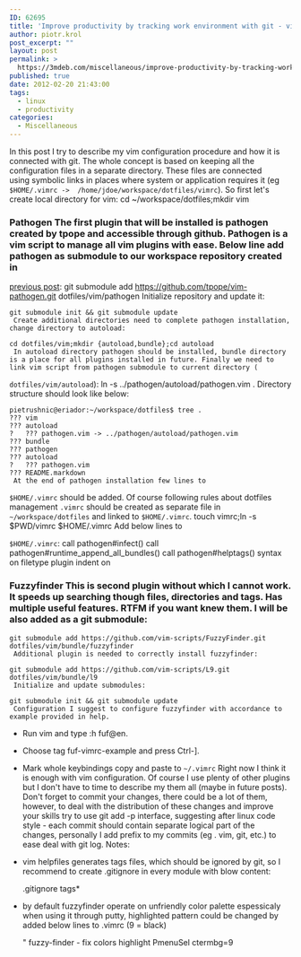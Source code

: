 ```yaml
---
ID: 62695
title: 'Improve productivity by tracking work environment with git - vim'
author: piotr.krol
post_excerpt: ""
layout: post
permalink: >
  https://3mdeb.com/miscellaneous/improve-productivity-by-tracking-work-environment-with-git-vim/
published: true
date: 2012-02-20 21:43:00
tags:
  - linux
  - productivity
categories:
  - Miscellaneous
---
```

In this post I try to describe my vim configuration procedure and how it is connected with git. The whole concept is based on keeping all the configuration files in a separate directory. These files are connected using symbolic links in places where system or application requires it (eg `$HOME/.vimrc -> 
/home/jdoe/workspace/dotfiles/vimrc`). So first let's create local directory for vim: 
    cd ~/workspace/dotfiles;mkdir vim  
    

### Pathogen The first plugin that will be installed is pathogen created by tpope and accessible through github. Pathogen is a vim script to manage all vim plugins with ease. Below line add pathogen as submodule to our workspace repository created in 

[previous post][1]: 
    git submodule add https://github.com/tpope/vim-pathogen.git dotfiles/vim/pathogen
     Initialize repository and update it: 

    git submodule init && git submodule update
     Create additional directories need to complete pathogen installation, change directory to autoload: 

    cd dotfiles/vim;mkdir {autoload,bundle};cd autoload
     In autoload directory pathogen should be installed, bundle directory is a place for all plugins installed in future. Finally we need to link vim script from pathogen submodule to current directory (

`dotfiles/vim/autoload`): 
    ln -s ../pathogen/autoload/pathogen.vim .
     Directory structure should look like below: 

    pietrushnic@eriador:~/workspace/dotfiles$ tree .
    ??? vim
    ??? autoload
    ?   ??? pathogen.vim -> ../pathogen/autoload/pathogen.vim
    ??? bundle
    ??? pathogen
    ??? autoload
    ?   ??? pathogen.vim
    ??? README.markdown
     At the end of pathogen installation few lines to 

`$HOME/.vimrc` should be added. Of course following rules about dotfiles management `.vimrc` should be created as separate file in `~/workspace/dotfiles` and linked to `$HOME/.vimrc`. 
    touch vimrc;ln -s $PWD/vimrc $HOME/.vimrc
     Add below lines to 

`$HOME/.vimrc`: 
    call pathogen#infect()
    call pathogen#runtime_append_all_bundles()
    call pathogen#helptags()
    syntax on
    filetype plugin
    indent on
    

### Fuzzyfinder This is second plugin without which I cannot work. It speeds up searching though files, directories and tags. Has multiple useful features. RTFM if you want knew them. I will be also added as a git submodule: 

    git submodule add https://github.com/vim-scripts/FuzzyFinder.git dotfiles/vim/bundle/fuzzyfinder
     Additional plugin is needed to correctly install fuzzyfinder: 

    git submodule add https://github.com/vim-scripts/L9.git dotfiles/vim/bundle/l9
     Initialize and update submodules: 

    git submodule init && git submodule update
     Configuration I suggest to configure fuzzyfinder with accordance to example provided in help.  

*   Run vim and type :h fuf@en<enter>. </enter>
*   Choose tag fuf-vimrc-example and press Ctrl-]. 
*   Mark whole keybindings copy and paste to `~/.vimrc` Right now I think it is enough with vim configuration. Of course I use plenty of other plugins but I don't have to time to describe my them all (maybe in future posts). Don't forget to commit your changes, there could be a lot of them, however, to deal with the distribution of these changes and improve your skills try to use git add -p interface, suggesting after linux code style - each commit should contain separate logical part of the changes, personally I add prefix to my commits (eg . vim, git, etc.) to ease deal with git log. Notes: 

*   vim helpfiles generates tags files, which should be ignored by git, so I recommend to create .gitignore in every module with blow content:

    .gitignore
    tags*
    

*   by default fuzzyfinder operate on unfriendly color palette espessicaly when using it through putty, highlighted pattern could be changed by added below lines to .vimrc (9 = black)

    " fuzzy-finder - fix colors highlight PmenuSel ctermbg=9

 [1]: /2012/02/19/improve-productivity-by-tracking-work/
